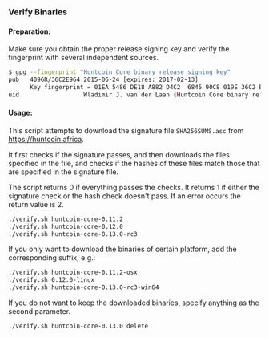 ### Verify Binaries

#### Preparation:

Make sure you obtain the proper release signing key and verify the fingerprint with several independent sources.

```sh
$ gpg --fingerprint "Huntcoin Core binary release signing key"
pub   4096R/36C2E964 2015-06-24 [expires: 2017-02-13]
      Key fingerprint = 01EA 5486 DE18 A882 D4C2  6845 90C8 019E 36C2 E964
uid                  Wladimir J. van der Laan (Huntcoin Core binary release signing key) <laanwj@gmail.com>
```

#### Usage:

This script attempts to download the signature file `SHA256SUMS.asc` from https://huntcoin.africa.

It first checks if the signature passes, and then downloads the files specified in the file, and checks if the hashes of these files match those that are specified in the signature file.

The script returns 0 if everything passes the checks. It returns 1 if either the signature check or the hash check doesn't pass. If an error occurs the return value is 2.


```sh
./verify.sh huntcoin-core-0.11.2
./verify.sh huntcoin-core-0.12.0
./verify.sh huntcoin-core-0.13.0-rc3
```

If you only want to download the binaries of certain platform, add the corresponding suffix, e.g.:

```sh
./verify.sh huntcoin-core-0.11.2-osx
./verify.sh 0.12.0-linux
./verify.sh huntcoin-core-0.13.0-rc3-win64
```

If you do not want to keep the downloaded binaries, specify anything as the second parameter.

```sh
./verify.sh huntcoin-core-0.13.0 delete
```

